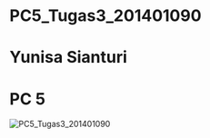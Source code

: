 # PC5_Tugas3_201401090
# Yunisa Sianturi
# PC 5


![PC5_Tugas3_201401090](https://user-images.githubusercontent.com/77237645/197342335-3efeae21-13c9-4658-aea3-f48e6f091bd0.png)
